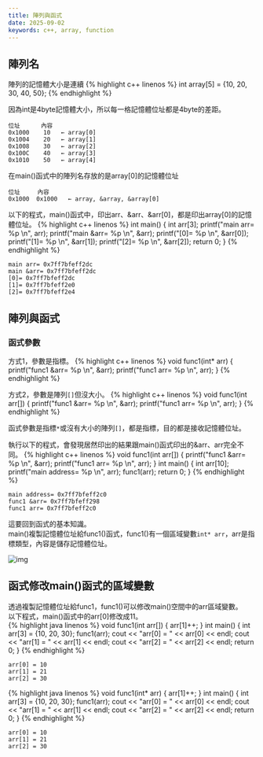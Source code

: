 ```yaml
---
title: 陣列與函式
date: 2025-09-02
keywords: c++, array, function
---
```

## 陣列名
陣列的記憶體大小是連續
{% highlight c++ linenos %}
int array[5] = {10, 20, 30, 40, 50};
{% endhighlight %}

因為int是4byte記憶體大小，所以每一格記憶體位址都是4byte的差距。
```
位址      內容
0x1000    10   ← array[0]
0x1004    20   ← array[1]
0x1008    30   ← array[2]
0x100C    40   ← array[3]
0x1010    50   ← array[4]
```

在main()函式中的陣列名存放的是array[0]的記憶體位址
```
位址     內容
0x1000  0x1000   ← array, &array, &array[0]
```

以下的程式，main()函式中，印出arr、&arr、&arr[0]，都是印出array[0]的記憶體位址。
{% highlight c++ linenos %}
int main() {
  int arr[3];
  printf("main arr= %p \n", arr);
  printf("main &arr= %p \n", &arr);
  printf("[0]= %p \n", &arr[0]);
  printf("[1]= %p \n", &arr[1]);
  printf("[2]= %p \n", &arr[2]);
  return 0;
}
{% endhighlight %}
```
main arr= 0x7ff7bfeff2dc 
main &arr= 0x7ff7bfeff2dc 
[0]= 0x7ff7bfeff2dc 
[1]= 0x7ff7bfeff2e0 
[2]= 0x7ff7bfeff2e4 
```

## 陣列與函式
### 函式參數
方式1，參數是指標。
{% highlight c++ linenos %}
void func1(int* arr) {
  printf("func1 &arr= %p \n", &arr);
  printf("func1 arr= %p \n", arr);
}
{% endhighlight %}

方式2，參數是陣列`[]`但沒大小。
{% highlight c++ linenos %}
void func1(int arr[]) {
  printf("func1 &arr= %p \n", &arr);
  printf("func1 arr= %p \n", arr);
}
{% endhighlight %}

函式參數是指標`*`或沒有大小的陣列`[]`，都是指標，目的都是接收記憶體位址。

執行以下的程式，會發現居然印出的結果跟main()函式印出的&arr、arr完全不同。
{% highlight c++ linenos %}
void func1(int arr[]) {
  printf("func1 &arr= %p \n", &arr);
  printf("func1 arr= %p \n", arr);
}
int main() {
  int arr[10];
  printf("main address= %p \n", arr);
  func1(arr);
  return 0;
}
{% endhighlight %}
```
main address= 0x7ff7bfeff2c0 
func1 &arr= 0x7ff7bfeff298 
func1 arr= 0x7ff7bfeff2c0 
```

這要回到函式的基本知識。<br>
main()複製記憶體位址給func1()函式，func1()有一個區域變數`int* arr`，arr是指標類型，內容是儲存記憶體位址。<br>

![img]({{site.imgurl}}/c++/func/arr_func_stack1.png)<br>

## 函式修改main()函式的區域變數
透過複製記憶體位址給func1，func1()可以修改main()空間中的arr區域變數。<br>
以下程式，main()函式中的arr[0]修改成11。<br>
{% highlight java linenos %}
void func1(int arr[]) {
  arr[1]++;
}
int main() {
  int arr[3] = {10, 20, 30};
  func1(arr);
  cout << "arr[0] = " << arr[0] << endl;
  cout << "arr[1] = " << arr[1] << endl;
  cout << "arr[2] = " << arr[2] << endl;
  return 0;
}
{% endhighlight %}
```
arr[0] = 10
arr[1] = 21
arr[2] = 30
```

{% highlight java linenos %}
void func1(int* arr) {
  arr[1]++;
}
int main() {
  int arr[3] = {10, 20, 30};
  func1(arr);
  cout << "arr[0] = " << arr[0] << endl;
  cout << "arr[1] = " << arr[1] << endl;
  cout << "arr[2] = " << arr[2] << endl;
  return 0;
}
{% endhighlight %}
```
arr[0] = 10
arr[1] = 21
arr[2] = 30
```